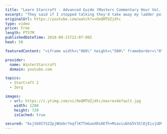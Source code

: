 ```yaml
---
title: "Learn Starcraft - Advanced Guide (Masters Commentary Hour Vol. 1)"
excerpt: "They said if I stopped talking they'd take away my ladder points. Next one I upload will have more terran/toss blame RNGesus."
originalUrl: https://youtube.com/watch?v=OeQMTUZjdtc
type: video
price: Free
length: PT57M
publishedDateTime: 2018-09-21T22:07:00Z
heat: 50

featuredContent: "<iframe width=\"800\" height=\"500\" frameborder=\"0\" src=\"https://www.youtube.com/embed/OeQMTUZjdtc\" allow=\"accelerometer; autoplay; encrypted-media; gyroscope; picture-in-picture\" allowfullscreen></iframe>"

provider:
  name: WinterStarcraft
  domain: youtube.com

topics:
  - StarCraft 2
  - Zerg

images:
  - url: https://i.ytimg.com/vi/OeQMTUZjdtc/maxresdefault.jpg
    width: 1280
    height: 720
    isCached: true

secured: "6sjSb0IY52ZpjWGebr7eqflKTTmGueXRs8Efh+MsaviubhG5V3SlDjEivjUDVMfwcsqVbmRR2lARd22m+QvDjzEgxRu2D6bqdxlo1m2C5PgR8n9QeYymfM1oZ3faa5+3yaS14VeKEeNEAXLhKHM3w/S0vxAq76yKgu+oFgJTVgLLZwW01f5hYZPoJ3mc5g61RZ0LqWdsAmdGd6eU2m7c67HCGWhnQsaYOd+1BOR8Ler2X1Cq4uLW9IvfN5XBoMJtC8K8zjCzFrHFesOJ5oy05EiPux3I797oIROxYMPV88fuLyzkIoD9HAH9VKtzzir2t3gk/9ApK/4+WmWryB2ORg1AZybmhA8PYbH55VWNJWvIuUm36Y0H4SqhSZZa1q/D6lN1keBm6A5nPOHhx4qkfVTKWJcplntJ/RB4lOKNAh8=;ElyQL/eYnTYqhDWyvcJo7Q=="
---
```


